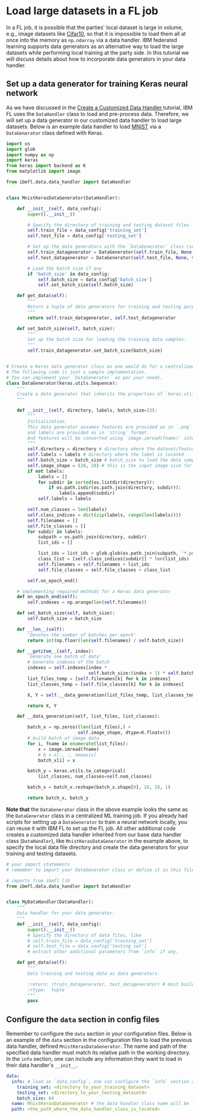 # Load large datasets in a FL job

In a FL job, it is possible that the parties' local dataset is large in volume, e.g., image datasets like [Cifar10](https://en.wikipedia.org/wiki/CIFAR-10),
so that it is impossible to load them all at once into the memory as `np.ndarray` via a data handler.
IBM federated learning supports data generators as an alternative way to load the large datasets
while performing local training at the party side.
In this tutorial we will discuss details about
how to incorporate data generators in your data handler.


## Set up a data generator for training Keras neural network
As we have discussed in the [Create a Customized Data Handler ](create_my_data_handler.md) tutorial,
IBM FL uses the `DataHandler` class to load and pre-process data.
Therefore, we will set up a data generator in our customized data handler to load large datasets.
Below is an example data handler to load [MNIST](https://en.wikipedia.org/wiki/MNIST_database)
via a `DataGenerator` class defined with Keras.

```python
import os
import glob
import numpy as np
import keras
from keras import backend as K
from matplotlib import image

from ibmfl.data.data_handler import DataHandler


class MnistKerasDataGenerator(DataHandler):

    def __init__(self, data_config):
        super().__init__()

        # Specify the directory of training and testing dataset files.
        self.train_file = data_config['training_set']
        self.test_file = data_config['testing_set']

        # Set up the data generators with the `DataGenerator` class (see below for its definition)
        self.train_datagenerator = DataGenerator(self.train_file, None, 64)
        self.test_datagenerator = DataGenerator(self.test_file, None, 64)

        # Load the batch size if any
        if 'batch_size' in data_config:
            self.batch_size = data_config['batch_size']
            self.set_batch_size(self.batch_size)

    def get_data(self):
        """
        Return a tuple of data generators for training and testing purposes.
        """
        return self.train_datagenerator, self.test_datagenerator

    def set_batch_size(self, batch_size):
        """
        Set up the batch size for loading the training data samples.
        """
        self.train_datagenerator.set_batch_size(batch_size)


# Create a Keras data generator class as one would do for a centralized ML training job.
# The following code is just a sample implementation.
# You can implement your `DataGenerator` as per your needs.
class DataGenerator(keras.utils.Sequence):
    """
    Create a data generator that inherits the properties of `keras.utils.Sequence`.
    """

    def __init__(self, directory, labels, batch_size=32):
        """
        Initialization.
        This data generator assumes features are provided as in `.png` format,
        and labels are provided as in `string` format.
        And features will be converted using `image.imread(fname)` into `numpy.ndarray`.
        """
        self.directory = directory # directory where the dataset/features are located
        self.labels = labels # directory where the label is located
        self.batch_size = batch_size # batch_size to load the data samples
        self.image_shape = (28, 28) # this is the input image size for MNIST
        if not labels:
            labels = []
            for subdir in sorted(os.listdir(directory)):
                if os.path.isdir(os.path.join(directory, subdir)):
                    labels.append(subdir)
            self.labels = labels

        self.num_classes = len(labels)
        self.class_indices = dict(zip(labels, range(len(labels))))
        self.filenames = []
        self.file_classes = []
        for subdir in labels:
            subpath = os.path.join(directory, subdir)
            list_ids = []

            list_ids = list_ids + glob.glob(os.path.join(subpath, '*.png'))
            class_list = [self.class_indices[subdir]] * len(list_ids)
            self.filenames = self.filenames + list_ids
            self.file_classes = self.file_classes + class_list

        self.on_epoch_end()

    # implementing required methods for a Keras data generator
    def on_epoch_end(self):
        self.indexes = np.arange(len(self.filenames))

    def set_batch_size(self, batch_size):
        self.batch_size = batch_size

    def __len__(self):
        'Denotes the number of batches per epoch'
        return int(np.floor(len(self.filenames) / self.batch_size))

    def __getitem__(self, index):
        'Generate one batch of data'
        # Generate indexes of the batch
        indexes = self.indexes[index *
                               self.batch_size:(index + 1) * self.batch_size]
        list_files_temp = [self.filenames[k] for k in indexes]
        list_classes_temp = [self.file_classes[k] for k in indexes]

        X, Y = self.__data_generation(list_files_temp, list_classes_temp)

        return X, Y

    def __data_generation(self, list_files, list_classes):

        batch_x = np.zeros((len(list_files),) +
                           self.image_shape, dtype=K.floatx())
        # build batch of image data
        for i, fname in enumerate(list_files):
            x = image.imread(fname)
            # b = x[:, :, newaxis]
            batch_x[i] = x

        batch_y = keras.utils.to_categorical(
            list_classes, num_classes=self.num_classes)

        batch_x = batch_x.reshape(batch_x.shape[0], 28, 28, 1)

        return batch_x, batch_y
```
**Note that** the `DataGenerator` class in the above example looks the same as
the `DataGenerator` class in a centralized ML training job.
If you already had scripts for setting up a `DataGenerator` to train a neural network locally,
you can reuse it with IBM FL to set up the FL job.
All other additional code creates a customized data handler inherited from our base data handler class (`DataHandler`),
like `MnistKerasDataGenerator` in the example above,
to specify the local data file directory and create the data generators for your training and testing datasets.

```python
# your import statements
# remember to import your DataGenerator class or define it in this file

# imports from ibmfl lib
from ibmfl.data.data_handler import DataHandler


class MyDataHandler(DataHandler):
    """
    Data handler for your data generator.
    """
    def __init__(self, data_config):
        super().__init__()
        # Specify the directory of data files, like
        # self.train_file = data_config['training_set']
        # self.test_file = data_config['testing_set']
        # extract other additional parameters from `info` if any.

    def get_data(self):
        """
        Gets training and testing data as data generators.

        :return: (train_datagenerator, test_datagenerator) # most build-in training modules expect data is returned in this format
        :rtype: `tuple`
        """
        pass
```

## Configure the `data` section in config files
Remember to configure the `data` section in your configuration files.
Below is an example of the `data` section in the configuration files to load the previous data handler, defined `MnistKerasDataGenerator`.
The name and path of the specified data handler must match its relative path in the working directory.
In the `info` section, one can include any information they want to load in their data handler's `__init__`.
```yaml
data:
  info: # load as `data_config`, one can configure the `info` section at will
    training_set: <directory_to_your_training_dataset>
    testing_set: <directory_to_your_testing_datasetd>
    batch_size: 64
  name: MnistKerasDataGenerator # the data handler class name will be loaded
  path: <the_path_where_the_data_handler_class_is_located>
```
